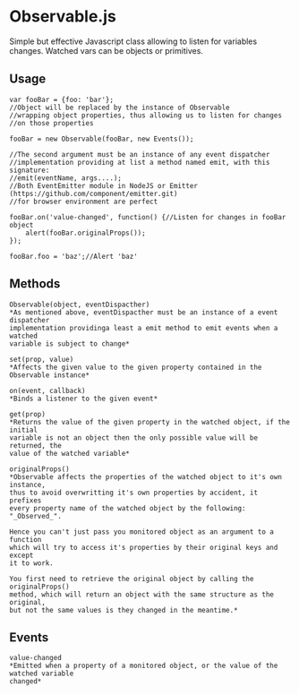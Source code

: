 # Observable.js
Simple but effective Javascript class allowing to listen for variables changes.
Watched vars can be objects or primitives.

## Usage

    var fooBar = {foo: 'bar'};
    //Object will be replaced by the instance of Observable
    //wrapping object properties, thus allowing us to listen for changes
    //on those properties

    fooBar = new Observable(fooBar, new Events());

    //The second argument must be an instance of any event dispatcher
    //implementation providing at list a method named emit, with this signature:
    //emit(eventName, args....);
    //Both EventEmitter module in NodeJS or Emitter (https://github.com/component/emitter.git)
    //for browser environment are perfect

    fooBar.on('value-changed', function() {//Listen for changes in fooBar object
        alert(fooBar.originalProps());
    });

    fooBar.foo = 'baz';//Alert 'baz'

## Methods

    Observable(object, eventDispacther)
    *As mentioned above, eventDispacther must be an instance of a event dispatcher
    implementation providinga least a emit method to emit events when a watched
    variable is subject to change*

    set(prop, value)
    *Affects the given value to the given property contained in the Observable instance*

    on(event, callback)
    *Binds a listener to the given event*

    get(prop)
    *Returns the value of the given property in the watched object, if the initial
    variable is not an object then the only possible value will be returned, the
    value of the watched variable*

    originalProps()
    *Observable affects the properties of the watched object to it's own instance,
    thus to avoid overwritting it's own properties by accident, it prefixes
    every property name of the watched object by the following: "_Observed_".

    Hence you can't just pass you monitored object as an argument to a function
    which will try to access it's properties by their original keys and except
    it to work.

    You first need to retrieve the original object by calling the originalProps()
    method, which will return an object with the same structure as the original,
    but not the same values is they changed in the meantime.*

## Events

    value-changed
    *Emitted when a property of a monitored object, or the value of the watched variable
    changed*
